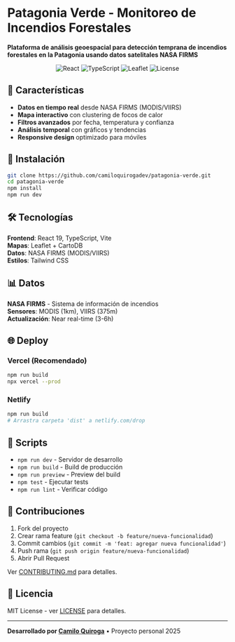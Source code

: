 # Patagonia Verde - Monitoreo de Incendios Forestales

**Plataforma de análisis geoespacial para detección temprana de incendios forestales en la Patagonia usando datos satelitales NASA FIRMS**

<p align="center">
  <img src="https://img.shields.io/badge/React-19.1.0-blue?logo=react" alt="React">
  <img src="https://img.shields.io/badge/TypeScript-5.8.3-blue?logo=typescript" alt="TypeScript">
  <img src="https://img.shields.io/badge/Leaflet-1.9.4-green?logo=leaflet" alt="Leaflet">
  <img src="https://img.shields.io/badge/License-MIT-green" alt="License">
</p>

## 🎯 Características

- **Datos en tiempo real** desde NASA FIRMS (MODIS/VIIRS)
- **Mapa interactivo** con clustering de focos de calor
- **Filtros avanzados** por fecha, temperatura y confianza
- **Análisis temporal** con gráficos y tendencias
- **Responsive design** optimizado para móviles

## 🚀 Instalación

```bash
git clone https://github.com/camiloquirogadev/patagonia-verde.git
cd patagonia-verde
npm install
npm run dev
```

## 🛠️ Tecnologías

**Frontend**: React 19, TypeScript, Vite  
**Mapas**: Leaflet + CartoDB  
**Datos**: NASA FIRMS (MODIS/VIIRS)  
**Estilos**: Tailwind CSS

## 📊 Datos

**NASA FIRMS** - Sistema de información de incendios  
**Sensores**: MODIS (1km), VIIRS (375m)  
**Actualización**: Near real-time (3-6h)

## 🌐 Deploy

### Vercel (Recomendado)
```bash
npm run build
npx vercel --prod
```

### Netlify
```bash
npm run build
# Arrastra carpeta 'dist' a netlify.com/drop
```

## 🔧 Scripts

- `npm run dev` - Servidor de desarrollo
- `npm run build` - Build de producción
- `npm run preview` - Preview del build
- `npm test` - Ejecutar tests
- `npm run lint` - Verificar código

## 🤝 Contribuciones

1. Fork del proyecto
2. Crear rama feature (`git checkout -b feature/nueva-funcionalidad`)
3. Commit cambios (`git commit -m 'feat: agregar nueva funcionalidad'`)
4. Push rama (`git push origin feature/nueva-funcionalidad`)
5. Abrir Pull Request

Ver [CONTRIBUTING.md](CONTRIBUTING.md) para detalles.

## 📄 Licencia

MIT License - ver [LICENSE](LICENSE) para detalles.

---

**Desarrollado por [Camilo Quiroga](https://github.com/camiloquirogadev)** • Proyecto personal 2025
